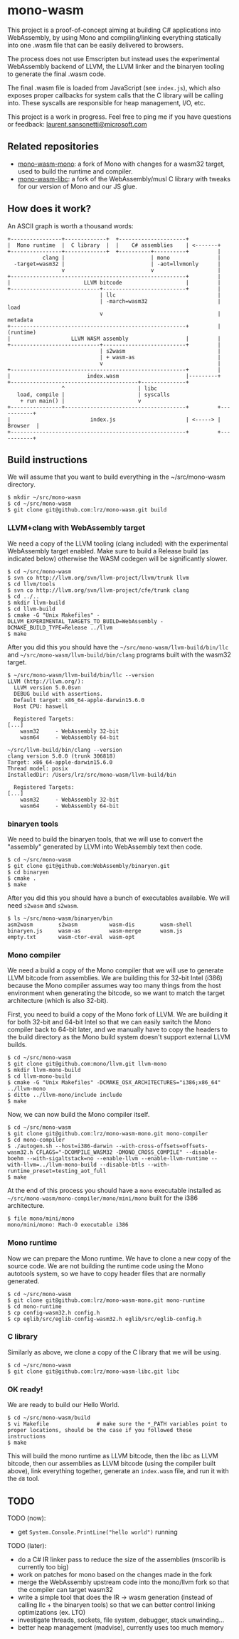 # mono-wasm

This project is a proof-of-concept aiming at building C# applications into WebAssembly, by using Mono and  compiling/linking everything statically into one .wasm file that can be easily delivered to browsers.

The process does not use Emscripten but instead uses the experimental WebAssembly backend of LLVM, the LLVM linker and the binaryen tooling to generate the final .wasm code.

The final .wasm file is loaded from JavaScript (see `index.js`), which also exposes proper callbacks for system calls that the C library will be calling into. These syscalls are responsible for heap management, I/O, etc.

This project is a work in progress. Feel free to ping me if you have questions or feedback: laurent.sansonetti@microsoft.com

## Related repositories

* [mono-wasm-mono](https://github.com/lrz/mono-wasm-mono): a fork of Mono with changes for a wasm32 target, used to build the runtime and compiler.
* [mono-wasm-libc](https://github.com/lrz/mono-wasm-libc): a fork of the WebAssembly/musl C library with tweaks for our version of Mono and our JS glue.

## How does it work?

An ASCII graph is worth a thousand words:

```
+----------------+-------------+  +---------------------+
|  Mono runtime  |  C library  |  |    C# assemblies    | <-------+
+----------------+-------------+  +----------+----------+         |
           clang |                           | mono               |
  -target=wasm32 |                           | -aot=llvmonly      |
                 v                           v                    |
+-------------------------------------------------------+         |
|                       LLVM bitcode                    |         |
+----------------------------+--------------------------+         |
                             | llc                                |
                             | -march=wasm32                      | load
                             v                                    | metadata
+-------------------------------------------------------+         | (runtime)
|                   LLVM WASM assembly                  |         |
+----------------------------+--------------------------+         |
                             | s2wasm                             |
                             | + wasm-as                          |
                             v                                    |
+-------------------------------------------------------+         |
|                        index.wasm                     |---------+
+----------------------------------------+--------------+               
                 ^                       | libc                         
   load, compile |                       | syscalls                     
    + run main() |                       v                             
+----------------+--------------------------------------+         +-----------+ 
|                         index.js                      | <-----> |  Browser  |
+-------------------------------------------------------+         +-----------+
```

## Build instructions

We will assume that you want to build everything in the ~/src/mono-wasm directory.

```
$ mkdir ~/src/mono-wasm
$ cd ~/src/mono-wasm
$ git clone git@github.com:lrz/mono-wasm.git build
```

### LLVM+clang with WebAssembly target

We need a copy of the LLVM tooling (clang included) with the experimental WebAssembly target enabled. Make sure to build a Release build (as indicated below) otherwise the WASM codegen will be significantly slower.

```
$ cd ~/src/mono-wasm
$ svn co http://llvm.org/svn/llvm-project/llvm/trunk llvm
$ cd llvm/tools
$ svn co http://llvm.org/svn/llvm-project/cfe/trunk clang
$ cd ../..
$ mkdir llvm-build
$ cd llvm-build
$ cmake -G "Unix Makefiles" -DLLVM_EXPERIMENTAL_TARGETS_TO_BUILD=WebAssembly -DCMAKE_BUILD_TYPE=Release ../llvm
$ make
```

After you did this you should have the `~/src/mono-wasm/llvm-build/bin/llc` and `~/src/mono-wasm/llvm-build/bin/clang` programs built with the wasm32 target.

```
$ ~/src/mono-wasm/llvm-build/bin/llc --version
LLVM (http://llvm.org/):
  LLVM version 5.0.0svn
  DEBUG build with assertions.
  Default target: x86_64-apple-darwin15.6.0
  Host CPU: haswell

  Registered Targets:
[...]
    wasm32     - WebAssembly 32-bit
    wasm64     - WebAssembly 64-bit
```

```
~/src/llvm-build/bin/clang --version
clang version 5.0.0 (trunk 306818)
Target: x86_64-apple-darwin15.6.0
Thread model: posix
InstalledDir: /Users/lrz/src/mono-wasm/llvm-build/bin

  Registered Targets:
[...]
    wasm32     - WebAssembly 32-bit
    wasm64     - WebAssembly 64-bit
```

### binaryen tools

We need to build the binaryen tools, that we will use to convert the "assembly" generated by LLVM into WebAssembly text then code.

```
$ cd ~/src/mono-wasm
$ git clone git@github.com:WebAssembly/binaryen.git
$ cd binaryen
$ cmake .
$ make
```

After you did this you should have a bunch of executables available. We will need `s2wasm` and `s2wasm`.

```
$ ls ~/src/mono-wasm/binaryen/bin
asm2wasm        s2wasm          wasm-dis        wasm-shell
binaryen.js     wasm-as         wasm-merge      wasm.js
empty.txt       wasm-ctor-eval  wasm-opt        
```

### Mono compiler

We need a build a copy of the Mono compiler that we will use to generate LLVM bitcode from assemblies. We are building this for 32-bit Intel (i386) because the Mono compiler assumes way too many things from the host environment when generating the bitcode, so we want to match the target architecture (which is also 32-bit).

First, you need to build a copy of the Mono fork of LLVM. We are building it for both 32-bit and 64-bit Intel so that we can easily switch the Mono compiler back to 64-bit later, and we manually have to copy the headers to the build directory as the Mono build system doesn't support external LLVM builds.

```
$ cd ~/src/mono-wasm
$ git clone git@github.com:mono/llvm.git llvm-mono
$ mkdir llvm-mono-build
$ cd llvm-mono-build
$ cmake -G "Unix Makefiles" -DCMAKE_OSX_ARCHITECTURES="i386;x86_64" ../llvm-mono
$ ditto ../llvm-mono/include include
$ make
```

Now, we can now build the Mono compiler itself.

```
$ cd ~/src/mono-wasm
$ git clone git@github.com:lrz/mono-wasm-mono.git mono-compiler
$ cd mono-compiler
$ ./autogen.sh --host=i386-darwin --with-cross-offsets=offsets-wasm32.h CFLAGS="-DCOMPILE_WASM32 -DMONO_CROSS_COMPILE" --disable-boehm --with-sigaltstack=no --enable-llvm --enable-llvm-runtime --with-llvm=../llvm-mono-build --disable-btls --with-runtime_preset=testing_aot_full
$ make
```

At the end of this process you should have a `mono` executable installed as `~/src/mono-wasm/mono-compiler/mono/mini/mono` built for the i386 architecture.

```
$ file mono/mini/mono
mono/mini/mono: Mach-O executable i386
```

### Mono runtime

Now we can prepare the Mono runtime. We have to clone a new copy of the source code. We are not building the runtime code using the Mono autotools system, so we have to copy header files that are normally generated.

```
$ cd ~/src/mono-wasm
$ git clone git@github.com:lrz/mono-wasm-mono.git mono-runtime
$ cd mono-runtime
$ cp config-wasm32.h config.h
$ cp eglib/src/eglib-config-wasm32.h eglib/src/eglib-config.h
```

### C library

Similarly as above, we clone a copy of the C library that we will be using.

```
$ cd ~/src/mono-wasm
$ git clone git@github.com:lrz/mono-wasm-libc.git libc
```

### OK ready!

We are ready to build our Hello World.

```
$ cd ~/src/mono-wasm/build
$ vi Makefile               # make sure the *_PATH variables point to proper locations, should be the case if you followed these instructions
$ make
```

This will build the mono runtime as LLVM bitcode, then the libc as LLVM bitcode, then our assemblies as LLVM bitcode (using the compiler built above), link everything together, generate an `index.wasm` file, and run it with the `d8` tool.

## TODO

TODO (now):

* get `System.Console.PrintLine("hello world")` running

TODO (later):

* do a C# IR linker pass to reduce the size of the assemblies (mscorlib is currently too big)
* work on patches for mono based on the changes made in the fork
* merge the WebAssembly upstream code into the mono/llvm fork so that the compiler can target wasm32
* write a simple tool that does the IR -> wasm generation (instead of calling llc + the binaryen tools) so that we can better control linking optimizations (ex. LTO)
* investigate threads, sockets, file system, debugger, stack unwinding...
* better heap management (madvise), currently uses too much memory 
